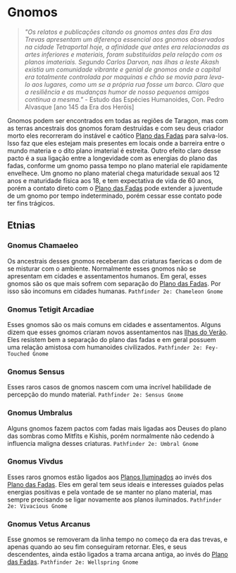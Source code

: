 # Gnomos
> *"Os relatos e publicações citando os gnomos antes das Era das Trevas apresentam um diferença essencial aos gnomos observados na cidade Tetraportal hoje, a afinidade que antes era relacionadas as artes inferiores e materiais, foram substituídas pela relação com os planos imateriais. Segundo Carlos Darvon, nas ilhas a leste Akash existia um comunidade vibrante e genial de gnomos onde a capital era totalmente controlada por maquinas e chão se movia para leva-lo aos lugares, como um se a própria rua fosse um barco. Claro que a resiliência e as mudanças humor de nosso pequenos amigos continua a mesma."* - Estudo das Espécies Humanoides, Con. Pedro Alvasque [ano 145 da Era dos Heróis]

Gnomos podem ser encontrados em todas as regiões de Taragon, mas com as terras ancestrais dos gnomos foram destruídas e com seu deus criador morto eles recorreram do instável e caótico [Plano das Fadas]() para salva-los. Isso faz que eles estejam mais presentes em locais onde a barreira entre o mundo materia e o dito plano imaterial é estreita. Outro efeito claro desse pacto é a sua ligação entre a longevidade com as energias do plano das fadas, conforme um gnomo passa tempo no plano material ele rapidamente envelhece. Um gnomo no plano material chega maturidade sexual aos 12 anos e maturidade física aos 18, e tem expectativa de vida de 60 anos, porém a contato direto com o [Plano das Fadas]() pode extender a juventude de um gnomo por tempo indeterminado, porém cessar esse contato pode ter fins trágicos.

## Etnias
### Gnomus Chamaeleo
Os ancestrais desses gnomos receberam das criaturas faericas o dom de se misturar com o ambiente. Normalmente esses gnomos não se apresentam em cidades e assentamentos humanos. Em geral, esses gnomos são os que mais sofrem com separação do [Plano das Fadas](). Por isso são incomuns em cidades humanas.
`Pathfinder 2e: Chameleon Gnome`

### Gnomus Tetigit Arcadiae
Esses gnomos são os mais comuns em cidades e assentamentos. Alguns dizem que esses gnomos criaram novos assentamentos nas [Ilhas do Verão](). Eles resistem bem a separação do plano das fadas e em geral possuem uma relação amistosa com humanoides civilizados.
`Pathfinder 2e: Fey-Touched Gnome`

### Gnomus Sensus
Esses raros casos de gnomos nascem com uma incrível habilidade de percepção do mundo material.
`Pathfinder 2e: Sensus Gnome`


### Gnomus Umbralus
Alguns gnomos fazem pactos com fadas mais ligadas aos Deuses do plano das sombras como Mitfits e Kishis, porém normalmente não cedendo à influencia maligna desses criaturas.
`Pathfinder 2e: Umbral Gnome`


### Gnomus Vivdus
Esses raros gnomos estão ligados aos [Planos Iluminados]() ao invés dos [Plano das Fadas](). Eles em geral tem seus ideais e interesses guiados pelas energias positivas e pela vontade de se manter no plano material, mas sempre precisando se ligar novamente aos planos iluminados.
`Pathfinder 2e: Vivacious Gnome`


### Gnomus Vetus Arcanus
Esse gnomos se removeram da linha tempo no começo da era das trevas, e apenas quando ao seu fim conseguiram retornar. Eles, e seus descendentes, ainda estão ligados a trama arcana antiga, ao invés do [Plano das Fadas]().
`Pathfinder 2e: Wellspring Gnome`
